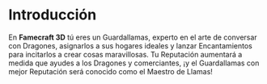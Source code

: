# Introducción

En **Famecraft 3D** tú eres un Guardallamas, experto en el arte de conversar con Dragones, asignarlos a sus hogares ideales y lanzar Encantamientos para incitarlos a crear cosas maravillosas. Tu Reputación aumentará a medida que ayudes a los Dragones y comerciantes, ¡y el Guardallamas con mejor Reputación será conocido como el Maestro de Llamas!
